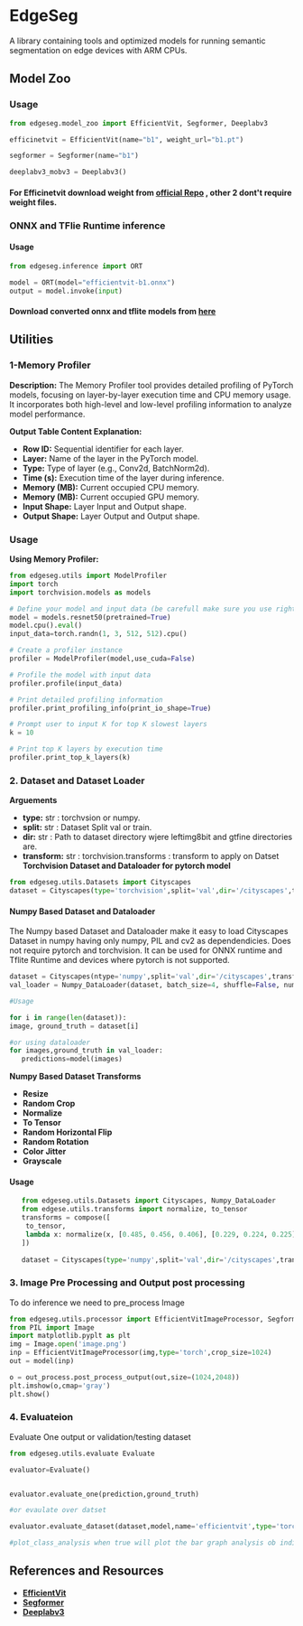 # EdgeSeg

A library containing tools and optimized models for running semantic segmentation on edge devices with ARM CPUs.
## Model Zoo

### Usage

```python
from edgeseg.model_zoo import EfficientVit, Segformer, Deeplabv3

efficinetvit = EfficientVit(name="b1", weight_url="b1.pt")

segformer = Segformer(name="b1")

deeplabv3_mobv3 = Deeplabv3()

```

#### For Efficinetvit download weight from [official Repo](https://github.com/mit-han-lab/efficientvit/blob/master/applications/seg.md#pretrained-models) , other 2 dont't require weight files.

### ONNX and TFlie Runtime inference 

#### Usage 

```python
from edgeseg.inference import ORT

model = ORT(model="efficientvit-b1.onnx")
output = model.invoke(input)

```


#### Download converted onnx and tflite models from [here](https://drive.google.com/drive/folders/1zFRNS8vf652Q50Ko-6oGOy-oLPewK7q_?usp=sharing)

## Utilities

### 1-Memory Profiler

**Description:**
The Memory Profiler tool provides detailed profiling of PyTorch models, focusing on layer-by-layer execution time and CPU memory usage. It incorporates both high-level and low-level profiling information to analyze model performance.

**Output Table Content Explanation:**
- **Row ID:** Sequential identifier for each layer.
- **Layer:** Name of the layer in the PyTorch model.
- **Type:** Type of layer (e.g., Conv2d, BatchNorm2d).
- **Time (s):** Execution time of the layer during inference.
- **Memory (MB):** Current occupied  CPU memory.
- **Memory (MB):** Current occupied  GPU memory.
- **Input Shape:** Layer Input and Output shape.
- **Output Shape:** Layer Output and Output shape.



### Usage

**Using Memory Profiler:**

   ```python
   from edgeseg.utils import ModelProfiler
   import torch
   import torchvision.models as models

   # Define your model and input data (be carefull make sure you use right input size for your model otherwise you may encounter error)
   model = models.resnet50(pretrained=True)
   model.cpu().eval()
   input_data=torch.randn(1, 3, 512, 512).cpu()

   # Create a profiler instance
   profiler = ModelProfiler(model,use_cuda=False)

   # Profile the model with input data
   profiler.profile(input_data)

   # Print detailed profiling information
   profiler.print_profiling_info(print_io_shape=True)

   # Prompt user to input K for top K slowest layers
   k = 10
   
   # Print top K layers by execution time
   profiler.print_top_k_layers(k)

   ```
### 2. Dataset and Dataset Loader
   **Arguements**
   - **type:**      str : torchvsion or numpy.
   - **split:**     str : Dataset Split val or train.
   - **dir:**       str : Path to dataset directory wjere leftimg8bit and gtfine directories are.
   - **transform:** str : torchvision.transforms : transform to apply on Datset
   **Torchvision Dataset and Dataloader for pytorch model**
   ```python
   from edgeseg.utils.Datasets import Cityscapes
   dataset = Cityscapes(type='torchvision',split='val',dir='/cityscapes',transform=transforms)
   ```
#### Numpy Based Dataset and Dataloader
   The Numpy based Dataset and Dataloader make it easy to load Cityscapes Dataset in numpy having only numpy, PIL and cv2 as    dependendicies. Does not require pytorch and torchvision. It can be used for ONNX runtime and Tflite Runtime and             devices where pytorch is not supported.
   ```python
   dataset = Cityscapes(ntype='numpy',split='val',dir='/cityscapes',transform=None)
   val_loader = Numpy_DataLoader(dataset, batch_size=4, shuffle=False, num_workers=2)

   #Usage

   for i in range(len(dataset)):
   image, ground_truth = dataset[i]

   #or using dataloader
   for images,ground_truth in val_loader:
      predictions=model(images)

   ```
**Numpy Based Dataset Transforms**
- **Resize**
- **Random Crop**
- **Normalize**
- **To Tensor**
- **Random Horizontal Flip**
- **Random Rotation**
- **Color Jitter**
- **Grayscale**
#### Usage
```python
   from edgeseg.utils.Datasets import Cityscapes, Numpy_DataLoader
   from edgese.utils.transforms import normalize, to_tensor
   transforms = compose([
    to_tensor,
    lambda x: normalize(x, [0.485, 0.456, 0.406], [0.229, 0.224, 0.225])
   ])
   
   dataset = Cityscapes(type='numpy',split='val',dir='/cityscapes',transform=transforms)

   ```
### 3. Image Pre Processing and Output post processing
To do inference we need to pre_process Image
```python
from edgeseg.utils.processor import EfficientVitImageProcessor, SegformerImageProcessor , out_process
from PIL import Image
import matplotlib.pyplt as plt
img = Image.open('image.png')
inp = EfficientVitImageProcessor(img,type='torch',crop_size=1024)
out = model(inp)

o = out_process.post_process_output(out,size=(1024,2048))
plt.imshow(o,cmap='gray')
plt.show()

```

### 4. Evaluateion
Evaluate One output or validation/testing dataset
```python
from edgeseg.utils.evaluate Evaluate

evaluator=Evaluate()


evaluator.evaluate_one(prediction,ground_truth)

#or evaulate over datset

evaluator.evaluate_dataset(dataset,model,name='efficientvit',type='torch',device='cpu',input_size=512,samples=None,plot_class_analysis=True):

#plot_class_analysis when true will plot the bar graph analysis ob individual classes miou over the dataset


```


## References and Resources
- **[EfficientVit](https://github.com/mit-han-lab/efficientvit)**
- **[Segformer](https://arxiv.org/abs/2105.15203)**
- **[Deeplabv3](https://arxiv.org/abs/1706.05587)**






   
    


